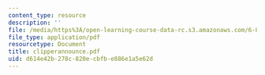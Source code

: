```yaml
---
content_type: resource
description: ''
file: /media/https%3A/open-learning-course-data-rc.s3.amazonaws.com/6-805-ethics-and-the-law-on-the-electronic-frontier-fall-2005/d614e42b278c820ecbfbe886e1a5e62d_clipperannounce.pdf
file_type: application/pdf
resourcetype: Document
title: clipperannounce.pdf
uid: d614e42b-278c-820e-cbfb-e886e1a5e62d
---
```

